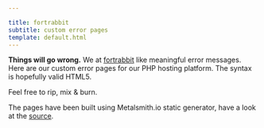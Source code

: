 ```yaml
---

title: fortrabbit
subtitle: custom error pages
template: default.html
---
```


**Things will go wrong.** We at [fortrabbit](http://fortrabbit.com) like meaningful error messages. Here are our custom error pages for our PHP hosting platform. The syntax is hopefully valid HTML5. 

Feel free to rip, mix &amp; burn.

The pages have been built using Metalsmith.io static generator, have a look at the [source](https://github.com/fortrabbit/Custom-HTTP-Error-Pages/tree/master).
